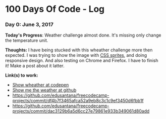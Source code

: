 # 100 Days Of Code - Log

### Day 0: June 3, 2017

**Today's Progress**: Weather challenge almost done. It's missing only change the temperature unit.

**Thoughts:** I have being stucked with this wheather challenge more then expected. I was trying to show the image with [CSS sprites](https://www.w3schools.com/css/css_image_sprites.asp), and doing responsive design. And also testing on Chrome and Firefox. I have to finish it! Make a post about it latter.

**Link(s) to work:**

- [Show wheather at codepen](https://codepen.io/edusantana/pen/oWQvxX)
- [Show me the weather at github](https://edusantana.github.io/freecodecamp-projects/show-me-the-weather/index.html)
- https://github.com/edusantana/freecodecamp-projects/commit/df4b7f3465afca52a9eb8c3c1c9ef3450d6fbb1f
- https://github.com/edusantana/freecodecamp-projects/commit/dac3129b6a5d6cc27e79861e933b349061d80add
